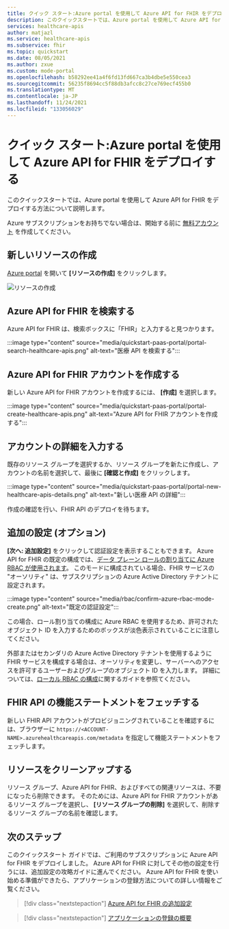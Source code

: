 ```yaml
---
title: クイック スタート:Azure portal を使用して Azure API for FHIR をデプロイする
description: このクイックスタートでは、Azure portal を使用して Azure API for FHIR をデプロイし、設定を構成する方法について説明します。
services: healthcare-apis
author: matjazl
ms.service: healthcare-apis
ms.subservice: fhir
ms.topic: quickstart
ms.date: 08/05/2021
ms.author: zxue
ms.custom: mode-portal
ms.openlocfilehash: b58292ee41a4f6fd13fd667ca3b4dbe5e550cea3
ms.sourcegitcommit: 56235f8694cc5f88db3afcc8c27ce769ecf455b0
ms.translationtype: MT
ms.contentlocale: ja-JP
ms.lasthandoff: 11/24/2021
ms.locfileid: "133056029"
---
```

# <a name="quickstart-deploy-azure-api-for-fhir-using-azure-portal"></a>クイック スタート:Azure portal を使用して Azure API for FHIR をデプロイする

このクイックスタートでは、Azure portal を使用して Azure API for FHIR をデプロイする方法について説明します。

Azure サブスクリプションをお持ちでない場合は、開始する前に [無料アカウント](https://azure.microsoft.com/free/?WT.mc_id=A261C142F) を作成してください。

## <a name="create-new-resource"></a>新しいリソースの作成

[Azure portal](https://portal.azure.com) を開いて **[リソースの作成]** をクリックします。

![リソースの作成](media/quickstart-paas-portal/portal-create-resource.png)

## <a name="search-for-azure-api-for-fhir"></a>Azure API for FHIR を検索する

Azure API for FHIR は、検索ボックスに「FHIR」と入力すると見つかります。

:::image type="content" source="media/quickstart-paas-portal/portal-search-healthcare-apis.png" alt-text="医療 API を検索する":::

## <a name="create-azure-api-for-fhir-account"></a>Azure API for FHIR アカウントを作成する

新しい Azure API for FHIR アカウントを作成するには、 **[作成]** を選択します。

:::image type="content" source="media/quickstart-paas-portal/portal-create-healthcare-apis.png" alt-text="Azure API for FHIR アカウントを作成する":::

## <a name="enter-account-details"></a>アカウントの詳細を入力する

既存のリソース グループを選択するか、リソース グループを新たに作成し、アカウントの名前を選択して、最後に **[確認と作成]** をクリックします。

:::image type="content" source="media/quickstart-paas-portal/portal-new-healthcare-apis-details.png" alt-text="新しい医療 API の詳細":::

作成の確認を行い、FHIR API のデプロイを待ちます。

## <a name="additional-settings-optional"></a>追加の設定 (オプション)

**[次へ: 追加設定]** をクリックして認証設定を表示することもできます。 Azure API for FHIR の既定の構成では、[データ プレーン ロールの割り当てに Azure RBAC が使用されます](configure-azure-rbac.md)。 このモードに構成されている場合、FHIR サービスの "オーソリティ" は、サブスクリプションの Azure Active Directory テナントに設定されます。

:::image type="content" source="media/rbac/confirm-azure-rbac-mode-create.png" alt-text="既定の認証設定":::

この場合、ロール割り当ての構成に Azure RBAC を使用するため、許可されたオブジェクト ID を入力するためのボックスが淡色表示されていることに注意してください。

外部またはセカンダリの Azure Active Directory テナントを使用するように FHIR サービスを構成する場合は、オーソリティを変更し、サーバーへのアクセスを許可するユーザーおよびグループのオブジェクト ID を入力します。 詳細については、[ローカル RBAC の構成](configure-local-rbac.md)に関するガイドを参照てください。

## <a name="fetch-fhir-api-capability-statement"></a>FHIR API の機能ステートメントをフェッチする

新しい FHIR API アカウントがプロビジョニングされていることを確認するには、ブラウザーに `https://<ACCOUNT-NAME>.azurehealthcareapis.com/metadata` を指定して機能ステートメントをフェッチします。

## <a name="clean-up-resources"></a>リソースをクリーンアップする

リソース グループ、Azure API for FHIR、およびすべての関連リソースは、不要になったら削除できます。 そのためには、Azure API for FHIR アカウントがあるリソース グループを選択し、 **[リソース グループの削除]** を選択して、削除するリソース グループの名前を確認します。

## <a name="next-steps"></a>次のステップ

このクイックスタート ガイドでは、ご利用のサブスクリプションに Azure API for FHIR をデプロイしました。 Azure API for FHIR に対してその他の設定を行うには、追加設定の攻略ガイドに進んでください。 Azure API for FHIR を使い始める準備ができたら、アプリケーションの登録方法についての詳しい情報をご覧ください。

>[!div class="nextstepaction"]
>[Azure API for FHIR の追加設定](azure-api-for-fhir-additional-settings.md)

>[!div class="nextstepaction"]
>[アプリケーションの登録の概要](fhir-app-registration.md)
